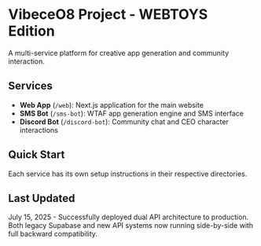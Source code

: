 # VibeceO8 Project - WEBTOYS Edition

A multi-service platform for creative app generation and community interaction.

## Services

- **Web App** (`/web`): Next.js application for the main website
- **SMS Bot** (`/sms-bot`): WTAF app generation engine and SMS interface  
- **Discord Bot** (`/discord-bot`): Community chat and CEO character interactions

## Quick Start

Each service has its own setup instructions in their respective directories.

## Last Updated

July 15, 2025 - Successfully deployed dual API architecture to production. Both legacy Supabase and new API systems now running side-by-side with full backward compatibility. 